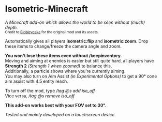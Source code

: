 # Isometric-Minecraft
*A Minecraft add-on which allows the world to be seen without (much) depth.*
<br><sub>Credit to [Blobicycake](https://github.com/Blobicycake/Isometric-Minecraft) for the original mod and its assets.</sub>

Automatically gives all players **isometric:flip** and **isometric:zoom**. Drop these items to change/freeze the camera angle and zoom.

**You won't lose these items even without /keepinventory.**<br>Moving and aiming at enemies is easier but still quite hard, all players have **Strength 2** *(Strength 1 when zoomed)* to balance this.<br>Additionally, a particle shows where you're currently aiming.<br>You may also turn on Aim Assist *(in Experimental Options)* to get a 90° cone aim assist with 4.5 entity reach.

To turn off the mod, type */tag @s add iso_off*<br>Vice versa, */tag @s remove iso_off*

**This add-on works best with your FOV set to 30°.**

*Tested and mainly developed on a touchscreen device.*
